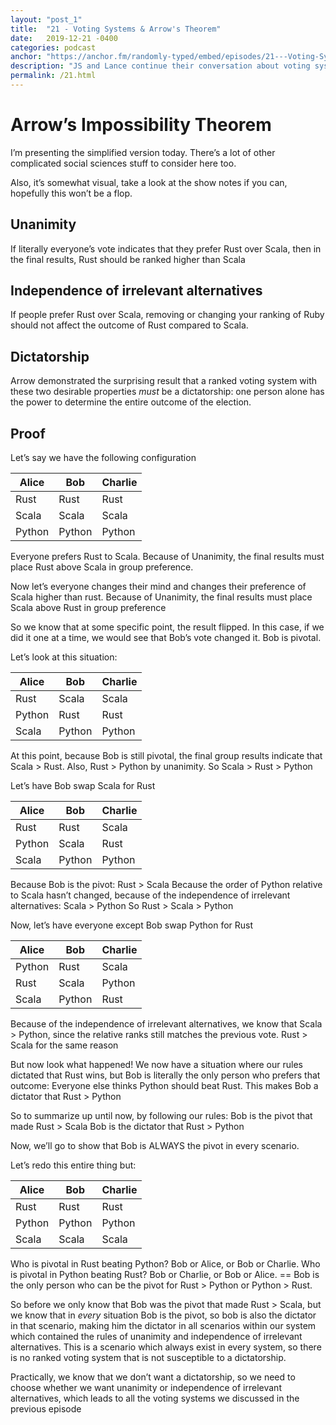 ```yaml
---
layout: "post_1"
title:  "21 - Voting Systems & Arrow's Theorem"
date:   2019-12-21 -0400
categories: podcast
anchor: "https://anchor.fm/randomly-typed/embed/episodes/21---Voting-Systems--Arrows-Theorem-e9hakj"
description: "JS and Lance continue their conversation about voting systems and ultimately discover how the outcome of an election could possibly be dictated by a single person."
permalink: /21.html
---
```


# Arrow’s Impossibility Theorem

I’m presenting the simplified version today. There’s a lot of other complicated social sciences stuff to consider here too.

Also, it’s somewhat visual, take a look at the show notes if you can, hopefully this won’t be a flop.

## Unanimity
If literally everyone’s vote indicates that they prefer Rust over Scala, then in the final results, Rust should be ranked higher than Scala

## Independence of irrelevant alternatives
If people prefer Rust over Scala, removing or changing your ranking of Ruby should not affect the outcome of Rust compared to Scala.

## Dictatorship
Arrow demonstrated the surprising result that a ranked voting system with these two desirable properties _must_ be a dictatorship: one person alone has the power to determine the entire outcome of the election.

## Proof

Let’s say we have the following configuration

| Alice | Bob | Charlie |
|-------|-----|---------|
| Rust |       Rust |       Rust |
| Scala |       Scala |       Scala |
| Python |       Python |       Python |

Everyone prefers Rust to Scala. Because of Unanimity, the final results must place Rust above Scala in group preference.

Now let’s everyone changes their mind and changes their preference of Scala higher than rust. Because of Unanimity, the final results must place Scala above Rust in group preference

So we know that at some specific point, the result flipped. In this case, if we did it one at a time, we would see that Bob’s vote changed it. Bob is pivotal.

Let’s look at this situation:

| Alice |       Bob |       Charlie |
|-------|-----|---------|
| Rust |       Scala |       Scala |
| Python |       Rust |       Rust |
| Scala |       Python |       Python |

At this point, because Bob is still pivotal, the final group results indicate that Scala > Rust. Also, Rust > Python by unanimity. So Scala > Rust > Python

Let’s have Bob swap Scala for Rust

| Alice |       Bob |       Charlie |
|-------|-----|---------|
| Rust |       Rust |       Scala |
| Python |       Scala |       Rust |
| Scala |       Python |       Python |

Because Bob is the pivot: Rust > Scala
Because the order of Python relative to Scala hasn’t changed, because of the independence of irrelevant alternatives: Scala > Python
So Rust > Scala > Python

Now, let’s have everyone except Bob swap Python for Rust

| Alice |       Bob |       Charlie |
|-------|-----|---------|
| Python |       Rust |       Scala |
| Rust |       Scala |       Python |
| Scala |       Python |       Rust |

Because of the independence of irrelevant alternatives, we know that Scala > Python, since the relative ranks still matches the previous vote. Rust > Scala for the same reason

But now look what happened! We now have a situation where our rules dictated that Rust wins, but Bob is literally the only person who prefers that outcome: Everyone else thinks Python should beat Rust. This makes Bob a dictator that Rust >  Python

So to summarize up until now, by following our rules:
Bob is the pivot that made Rust > Scala
Bob is the dictator that Rust > Python

Now, we’ll go to show that Bob is ALWAYS the pivot in every scenario.

Let’s redo this entire thing but:

| Alice |       Bob |       Charlie |
|-------|-----|---------|
| Rust |       Rust |       Rust |
| Python |       Python |       Python |
| Scala |       Scala |       Scala |

Who is pivotal in Rust beating Python? Bob or Alice, or Bob or Charlie.
Who is pivotal in Python beating Rust? Bob or Charlie, or Bob or Alice.
== Bob is the only person who can be the pivot for Rust > Python or Python > Rust.

So before we only know that Bob was the pivot that made Rust > Scala, but we know that in _every_ situation Bob is the pivot, so bob is also the dictator in that scenario, making him the dictator in all scenarios within our system which contained the rules of unanimity and independence of irrelevant alternatives. This is a scenario which always exist in every system, so there is no ranked voting system that is not susceptible to a dictatorship.

Practically, we know that we don’t want a dictatorship, so we need to choose whether we want unanimity or independence of irrelevant alternatives, which leads to all the voting systems we discussed in the previous episode
